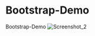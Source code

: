 # Bootstrap-Demo
Bootstrap-Demo
![Screenshot_2](https://github.com/UygarYildiz/Bootstrap-Demo/assets/134080560/00b0a0b7-0105-498e-b02b-cca585eb2b4a)
